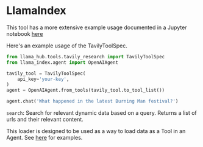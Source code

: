 # LlamaIndex

This tool has a more extensive example usage documented in a Jupyter notebook [here](https://github.com/emptycrown/llama-hub/tree/main/llama_hub/tools/notebooks/tavily.ipynb)

Here's an example usage of the TavilyToolSpec.

```python
from llama_hub.tools.tavily_research import TavilyToolSpec
from llama_index.agent import OpenAIAgent

tavily_tool = TavilyToolSpec(
    api_key='your-key',
)
agent = OpenAIAgent.from_tools(tavily_tool.to_tool_list())

agent.chat('What happened in the latest Burning Man festival?')
```

`search`: Search for relevant dynamic data based on a query. Returns a list of urls and their relevant content.


This loader is designed to be used as a way to load data as a Tool in an Agent. See [here](https://github.com/emptycrown/llama-hub/tree/main) for examples.